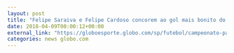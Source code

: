 ```yaml
---
layout: post
title: "Felipe Saraiva e Felipe Cardoso concorem ao gol mais bonito do Paulistão; vote!"
date: 2018-04-09T00:00:12+00:00
external_link: "https://globoesporte.globo.com/sp/futebol/campeonato-paulista/votacao/qual-e-o-gol-mais-bonito-do-paulistao-429cbe63-e2e1-410e-8051-5846d009aa1e.ghtml"
categories: news globo.com
---
```

